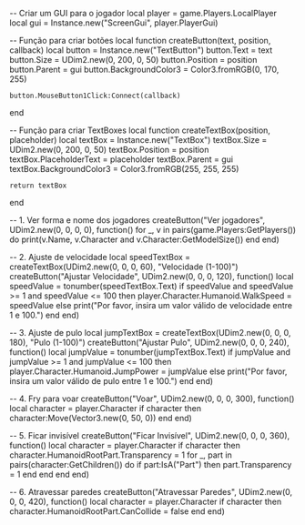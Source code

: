 -- Criar um GUI para o jogador
local player = game.Players.LocalPlayer
local gui = Instance.new("ScreenGui", player.PlayerGui)

-- Função para criar botões
local function createButton(text, position, callback)
    local button = Instance.new("TextButton")
    button.Text = text
    button.Size = UDim2.new(0, 200, 0, 50)
    button.Position = position
    button.Parent = gui
    button.BackgroundColor3 = Color3.fromRGB(0, 170, 255)
    
    button.MouseButton1Click:Connect(callback)
end

-- Função para criar TextBoxes
local function createTextBox(position, placeholder)
    local textBox = Instance.new("TextBox")
    textBox.Size = UDim2.new(0, 200, 0, 50)
    textBox.Position = position
    textBox.PlaceholderText = placeholder
    textBox.Parent = gui
    textBox.BackgroundColor3 = Color3.fromRGB(255, 255, 255)

    return textBox
end

-- 1. Ver forma e nome dos jogadores
createButton("Ver jogadores", UDim2.new(0, 0, 0, 0), function()
    for _, v in pairs(game.Players:GetPlayers()) do
        print(v.Name, v.Character and v.Character:GetModelSize())
    end
end)

-- 2. Ajuste de velocidade
local speedTextBox = createTextBox(UDim2.new(0, 0, 0, 60), "Velocidade (1-100)")
createButton("Ajustar Velocidade", UDim2.new(0, 0, 0, 120), function()
    local speedValue = tonumber(speedTextBox.Text)
    if speedValue and speedValue >= 1 and speedValue <= 100 then
        player.Character.Humanoid.WalkSpeed = speedValue
    else
        print("Por favor, insira um valor válido de velocidade entre 1 e 100.")
    end
end)

-- 3. Ajuste de pulo
local jumpTextBox = createTextBox(UDim2.new(0, 0, 0, 180), "Pulo (1-100)")
createButton("Ajustar Pulo", UDim2.new(0, 0, 0, 240), function()
    local jumpValue = tonumber(jumpTextBox.Text)
    if jumpValue and jumpValue >= 1 and jumpValue <= 100 then
        player.Character.Humanoid.JumpPower = jumpValue
    else
        print("Por favor, insira um valor válido de pulo entre 1 e 100.")
    end
end)

-- 4. Fry para voar
createButton("Voar", UDim2.new(0, 0, 0, 300), function()
    local character = player.Character
    if character then
        character:Move(Vector3.new(0, 50, 0))
    end
end)

-- 5. Ficar invisível
createButton("Ficar Invisível", UDim2.new(0, 0, 0, 360), function()
    local character = player.Character
    if character then
        character.HumanoidRootPart.Transparency = 1
        for _, part in pairs(character:GetChildren()) do
            if part:IsA("Part") then
                part.Transparency = 1
            end
        end
    end
end)

-- 6. Atravessar paredes
createButton("Atravessar Paredes", UDim2.new(0, 0, 0, 420), function()
    local character = player.Character
    if character then
        character.HumanoidRootPart.CanCollide = false
    end
end)
